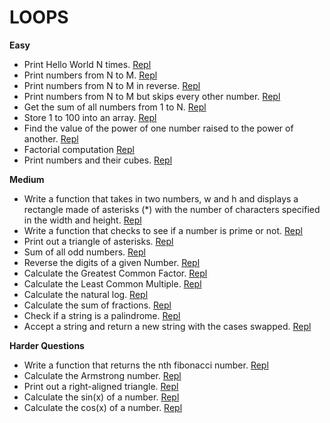 # LOOPS 

**Easy**
* Print Hello World N times. [Repl](https://repl.it/@KevinEwig/PrintHelloWorldNTimes)
* Print numbers from N to M. [Repl](https://repl.it/@KevinEwig/PrintNumbersFromNToM)
* Print numbers from N to M in reverse. [Repl](https://repl.it/@KevinEwig/PrintNumbersFromNToMInReverse)
* Print numbers from N to M but skips every other number. [Repl](https://repl.it/@KevinEwig/PrintNumbersFromNToMButSkips)
* Get the sum of all numbers from 1 to N. [Repl](https://repl.it/@KevinEwig/SumOfAllNumbersUntilN)
* Store 1 to 100 into an array. [Repl](https://repl.it/@KevinEwig/Store1To100IntoArray)
* Find the value of the power of one number raised to the power of another. [Repl](https://repl.it/@KevinEwig/CalculatePower)
* Factorial computation [Repl](https://repl.it/@KevinEwig/ComputeFactorial)
* Print numbers and their cubes. [Repl](https://repl.it/@KevinEwig/PrintNumbersAndCubes)

**Medium**
* Write a function that takes in two numbers, w and h and displays a rectangle made of asterisks (*) with the number of characters specified in the width and height. 
[Repl](https://repl.it/@KevinEwig/PrintARectangleAsterisk)
* Write a function that checks to see if a number is prime or not. [Repl](https://repl.it/@KevinEwig/CheckIfPrime)
* Print out a triangle of asterisks. [Repl](https://repl.it/@KevinEwig/PrintATriangleOfAsterisks)
* Sum of all odd numbers. [Repl](https://repl.it/@KevinEwig/SumOfAllOddNumbers)
* Reverse the digits of a given Number. [Repl](https://repl.it/@KevinEwig/ReverseDigitsOfNumber)
* Calculate the Greatest Common Factor. [Repl](https://repl.it/@KevinEwig/CalculateGCF)
* Calculate the Least Common Multiple. [Repl](https://repl.it/@KevinEwig/CalculateLCM)
* Calculate the natural log. [Repl](https://repl.it/@KevinEwig/CalculateNaturalLog)
* Calculate the sum of fractions. [Repl](https://repl.it/@KevinEwig/CalculateSumOfFractions)
* Check if a string is a palindrome. [Repl](https://repl.it/@KevinEwig/CheckIfPalindromeEasy)
* Accept a string and return a new string with the cases swapped. [Repl](https://repl.it/@KevinEwig/SwapStringCase)

**Harder Questions**
* Write a function that returns the nth fibonacci number. [Repl](https://repl.it/@KevinEwig/CalculateFibonacci)
* Calculate the Armstrong number. [Repl](https://repl.it/@KevinEwig/CalculateArmstrongNumber)
* Print out a right-aligned triangle. [Repl](https://repl.it/@KevinEwig/PrintRightAlignedTriangle)
* Calculate the sin(x) of a number. [Repl](https://repl.it/@KevinEwig/CalculateSine)
* Calculate the cos(x) of a number. [Repl](https://repl.it/@KevinEwig/CalculateCosine)